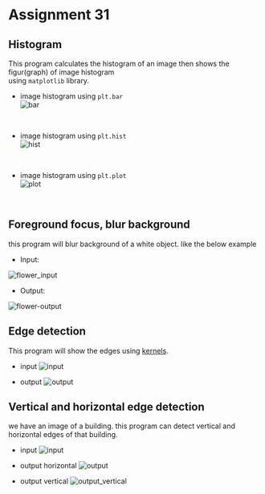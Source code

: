 # Assignment 31
## Histogram
This program calculates the histogram of an image then shows the figur(graph) of image histogram<br>
using `matplotlib` library.<br>
+ image histogram using `plt.bar`<br>
![bar](https://github.com/Mahdi1Taheri/Image_processing_PyL/blob/baca92446367c17fb62b5bf3a1a8638a4dcbbff9/Assignment31/output/histogram_bar.png)
<br>

+ image histogram using `plt.hist`<br>
![hist](https://github.com/Mahdi1Taheri/Image_processing_PyL/blob/b92f6920b87bb045ab7475b462262a20a26f0b61/Assignment31/output/histogram_hist.png)
<br>

+ image histogram using `plt.plot`<br>
![plot](https://github.com/Mahdi1Taheri/Image_processing_PyL/blob/b92f6920b87bb045ab7475b462262a20a26f0b61/Assignment31/output/histogram_plot.png)
<br>

## Foreground focus, blur background
this program will blur background of a white object. like the below example<br>

+ Input:<br>

![flower_input](https://github.com/Mahdi1Taheri/Image_processing_PyL/blob/a38d79827a46f5477561fa20231408cac9161ebb/Assignment31/input/flower_input.jpg)
<br>

+ Output:<br>

![flower-output](https://github.com/Mahdi1Taheri/Image_processing_PyL/blob/a38d79827a46f5477561fa20231408cac9161ebb/Assignment31/output/foreground_focus.png)

## Edge detection
This program will show the edges using [kernels](https://medium.com/swlh/image-processing-with-python-convolutional-filters-and-kernels-b9884d91a8fd).<br>
+ input
![input](https://github.com/Mahdi1Taheri/Image_processing_PyL/blob/a38d79827a46f5477561fa20231408cac9161ebb/Assignment31/input/lion.png)

+ output
![output](https://github.com/Mahdi1Taheri/Image_processing_PyL/blob/a38d79827a46f5477561fa20231408cac9161ebb/Assignment31/output/edge_detect.png)

## Vertical and horizontal edge detection
we have an image of a building. this program can detect vertical and horizontal edges of that building.<br>
+ input
![input](https://github.com/Mahdi1Taheri/Image_processing_PyL/blob/2964cfe41f540fda1c34ec1e2879df376e1e117a/Assignment31/input/building.png)

+ output horizontal
![output](https://github.com/Mahdi1Taheri/Image_processing_PyL/blob/2964cfe41f540fda1c34ec1e2879df376e1e117a/Assignment31/output/horizontal.png)

+ output vertical
![output_vertical](https://github.com/Mahdi1Taheri/Image_processing_PyL/blob/2964cfe41f540fda1c34ec1e2879df376e1e117a/Assignment31/output/vertical.png)


